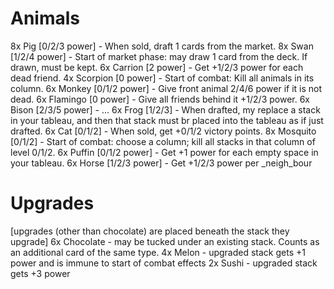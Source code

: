 # Animals
8x Pig [0/2/3 power] - When sold, draft 1 cards from the market.
8x Swan [1/2/4 power] - Start of market phase: may draw 1 card from the deck. If drawn, must be kept.
6x Carrion [2 power] - Get +1/2/3 power for each dead friend.
4x Scorpion [0 power] - Start of combat: Kill all animals in its column.
6x Monkey [0/1/2 power] - Give front animal 2/4/6 power if it is not dead.
6x Flamingo [0 power] - Give all friends behind it +1/2/3 power.
6x Bison [2/3/5 power] - ...
6x Frog [1/2/3] - When drafted, my replace a stack in your tableau, and then that stack must br placed into the tableau as if just drafted.
6x Cat [0/1/2] - When sold, get +0/1/2 victory points.
8x Mosquito [0/1/2] - Start of combat: choose a column; kill all stacks in that column of level 0/1/2.
6x Puffin [0/1/2 power] - Get +1 power for each empty space in your tableau.
6x Horse [1/2/3 power] - Get +1/2/3 power per _neigh_bour

# Upgrades
[upgrades (other than chocolate) are placed beneath the stack they upgrade]
6x Chocolate - may be tucked under an existing stack. Counts as an additional card of the same type.
4x Melon - upgraded stack gets +1 power and is immune to start of combat effects
2x Sushi - upgraded stack gets +3 power
